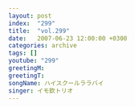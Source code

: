 ```yaml
---
layout: post
index:  "299"
title:  "vol.299"
date:   2007-06-23 12:00:00 +0300
categories: archive
tags: []
youtube: "299"
greetingM: 
greetingT: 
songName: ハイスクールララバイ
singer: イモ欽トリオ
---
```

